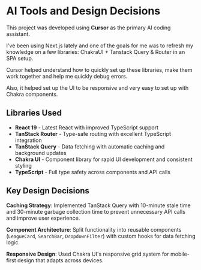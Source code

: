 # AI Tools and Design Decisions

This project was developed using **Cursor** as the primary AI coding assistant.

I've been using Next.js lately and one of the goals for me was to refresh my knowledge on a few libraries: ChakraUI + Tanstack Query & Router in an SPA setup.

Cursor helped understand how to quickly set up these libraries, make them work together and help me quickly debug errors.

Also, it helped set up the UI to be responsive and very easy to set up with Chakra components.

## Libraries Used

- **React 19** - Latest React with improved TypeScript support
- **TanStack Router** - Type-safe routing with excellent TypeScript integration
- **TanStack Query** - Data fetching with automatic caching and background updates
- **Chakra UI** - Component library for rapid UI development and consistent styling
- **TypeScript** - Full type safety across components and API calls

## Key Design Decisions

**Caching Strategy**: Implemented TanStack Query with 10-minute stale time and 30-minute garbage collection time to prevent unnecessary API calls and improve user experience.

**Component Architecture**: Split functionality into reusable components (`LeagueCard`, `SearchBar`, `DropdownFilter`) with custom hooks for data fetching logic.

**Responsive Design**: Used Chakra UI's responsive grid system for mobile-first design that adapts across devices.
